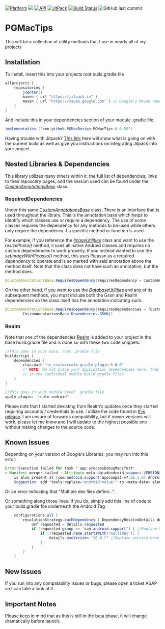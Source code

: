 [![Platform](https://img.shields.io/badge/platform-android-green.svg)](http://developer.android.com/index.html)
<img src="https://img.shields.io/badge/license-Apache 2.0-green.svg?style=flat">
[![API](https://img.shields.io/badge/API-15%2B-green.svg?style=flat)](https://android-arsenal.com/api?level=15)
[![JitPack](https://jitpack.io/v/pgmacdesign/PGMacTips.svg)](https://jitpack.io/#pgmacdesign/PGMacTips)
[![Build Status](https://travis-ci.org/PGMacDesign/PGMacTips.svg?branch=master)](https://travis-ci.org/PGMacDesign/PGMacTips)
![GitHub last commit](https://img.shields.io/github/last-commit/google/skia.svg)

# PGMacTips
This will be a collection of utility methods that I use in nearly all of my projects

## Installation

To install, insert this into your projects root build.gradle file 

```java
allprojects {
    repositories {
        jcenter()
        maven { url "https://jitpack.io" }
        maven { url "https://maven.google.com" } // Google's Maven repository 
    }
}
```

And include this in your dependencies section of your module .gradle file:

```java
implementation ('com.github.PGMacDesign:PGMacTips:0.0.59')
```

Having trouble with Jitpack? [This link](https://jitpack.io/#pgmacdesign/PGMacTips) here will show what is going on with the current build as well as give you instructions on integrating Jitpack into your project. 

<!-- 
//Removed for now due to Jitpack issues 

## Javadoc

Javadoc info can be found [here](https://jitpack.io/com/github/pgmacdesign/PGMacTips/0.0.59/javadoc/): 

If you would like to view docs for older version (supported versions are those >= 0.0.59), just replace the version code in this url:

https://jitpack.io/com/github/pgmacdesign/PGMacTips/[VERSION-GOES-HERE]/javadoc/

-->


## Nested Libraries & Dependencies

This library utilizes many others within it; the full list of dependencies, links to their reposotiry pages, and the version used can be found under the [*CustomAnnotationsBase*](https://github.com/PGMacDesign/PGMacTips/blob/master/library/src/main/java/com/pgmacdesign/pgmactips/misc/CustomAnnotationsBase.java) class.

### RequiredDependencies

Under this same [*CustomAnnotationsBase*](https://github.com/PGMacDesign/PGMacTips/blob/master/library/src/main/java/com/pgmacdesign/pgmactips/misc/CustomAnnotationsBase.java) class, There is an interface that is used throughout the library. This is the annotation base which helps to identify which classes use or require a dependency. The use of some classes requires the dependency for any methods to be used while others only require the dependency if a specific method or function is used. 

For example, if you reference the [*ImageUtilities*](https://github.com/PGMacDesign/PGMacTips/blob/master/library/src/main/java/com/pgmacdesign/pgmactips/utilities/ImageUtilities.java) class and want to use the *resizePhoto()* method, it uses all native Android classes and requires no custom dependencies to work properly. If you instead wanted to use the *setImageWithPicasso()* method, this uses Picasso as a required dependency to operate and is so marked with said annotation above the method itself. Note that the class does not have such an annotation, but the method does. 

```java
@CustomAnnotationsBase.RequiresDependency(requiresDependency = CustomAnnotationsBase.Dependencies.Picasso)
```

On the other hand, if you want to use the [*DatabaseUtilities*](https://github.com/PGMacDesign/PGMacTips/blob/master/library/src/main/java/com/pgmacdesign/pgmactips/utilities/DatabaseUtilities.java) and any of its subsequent methods, you must include both the Gson and Realm dependencies so the class itself has the annotation indicating such. 

```java
@CustomAnnotationsBase.RequiresDependency(requiresDependencies = {CustomAnnotationsBase.Dependencies.Realm,
        CustomAnnotationsBase.Dependencies.GSON})
```

### Realm 

Note that one of the dependencies [Realm](https://github.com/realm/realm-java) is added to your project in the base build.gradle file and is done so with these two code snippets: 

```java
//This goes in your base, root .gradle file
buildscript {
    dependencies {
        classpath "io.realm:realm-gradle-plugin:3.0.0" 
        // NOTE: Do not place your application dependencies here; they belong
        // in the individual module build.gradle files
    }
}
```

```java
//This goes in your module level .gradle file
apply plugin: 'realm-android'
```

Please note that I started deviating from Realm's updates once they started requiring accounts / credentials to use. I utilize the code found in [this release](https://github.com/realm/realm-java/releases/tag/v3.0.0). I am unsure of forwards compatibility, but if newer versions will work, please let me know and I will update to the highest possible one without making changes to the source code. 

## Known Issues

Depending on your version of Google's Libraries, you may run into this error:

```java
Error:Execution failed for task ':app:processDebugManifest'.
> Manifest merger failed : Attribute meta-data#android.support.VERSION@value value=(26.0.1) from [com.android.support:design:26.0.1] AndroidManifest.xml:28:13-35
	is also present at [com.android.support:appcompat-v7:26.1.0] AndroidManifest.xml:28:13-35 value=(26.1.0).
	Suggestion: add 'tools:replace="android:value"' to <meta-data> element at AndroidManifest.xml:26:9-28:38 to override.
```

Or an error indicating that "Multiple dex files define...".

Or something along those lines. If you do, simply add this line of code to your build.gradle file underneath the Android Tag

```java
    configurations.all {
        resolutionStrategy.eachDependency { DependencyResolveDetails details ->
            def requested = details.requested
            if (requested.group == 'com.android.support') { //Replace String here with whichever error is thrown
                if (!requested.name.startsWith("multidex")) {
                    details.useVersion '26.0.2' //Replace version here with whatever you are using; this will override the other one
                }
            }
        }
    }
```	

## New Issues

If you run into any compatability issues or bugs, please open a ticket ASAP so I can take a look at it. 

## Important Notes

Please keep in mind that as this is still in the beta phase, it will change dramatically before launch. 